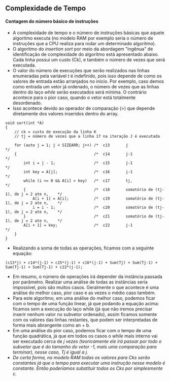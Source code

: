 ## Complexidade de Tempo

#### Contagem do número básico de instruções

- A complexidade de tempo e o número de instruções básicas que aquele algoritmo executa (no modelo RAM por exemplo seria o número de instruções que a CPU realiza para rodar um determinado algoritmo).
- O algoritmo do <i>insertion sort</i> por meio da abordagem "ingênua" de identificação de complexidade do algoritmo está apresentado abaixo. Cada linha possui um custo (Ck), e também o número de vezes que será executada.
- O valor do número de execuções que serão realizados nas linhas enumeradas pela variável <i>t</i> é indefinido, pois isso depende de como os valores de entrada estão arranjados no início. Por exemplo, caso demos como entrada um vetor já ordenado, o número de vezes que as linhas dentro do laço <i>while</i> serão executados será mínima. O contrário acontece para o pior caso, quando o vetor está totalmente desordenado.
- Isso acontece devido ao operador de comparação (>) que depende diretamente dos valores inseridos dentro do array.
```
void sort(int *A)
{
    // ck = custo de execução da linha K
    // tj = número de vezes que a linha 17 na iteração J é executada

    for (auto j = 1; j < SIZEARR; j++) /*  c13       j                                       */
    {                                  /*  c14       j-1                                     */
        int i = j - 1;                 /*  c15       j-1                                     */
        int key = A[j];                /*  c16       j-1                                     */
        while (i >= 0 && A[i] > key)   /*  c17       tj,                                     */
        {                              /*  c18       somatório de (tj-1), de j = 2 ate n,    */
            A[i + 1] = A[i];           /*  c19       somatório de (tj-1), de j = 2 ate n,    */
            i = i - 1;                 /*  c20       somatório de (tj-1), de j = 2 ate n,    */
        }                              /*  c21       somatório de (tj-1), de j = 2 ate n,    */
        A[i + 1] = key;                /*  c22       j-1                                     */
    }
}
```

- Realizando a soma de todas as operações, ficamos com a seguinte equação:
```
(c13*j) + c14*(j-1) + c15*(j-1) + c16*(j-1) + Sum(Tj) + Sum(Tj-1) + Sum(Tj-1) + Sum(Tj-1) + c22*(j-1);
```
- Em resumo, o número de operações irá depender da instância passada por parâmetro. Realizar uma análise de todas as instâncias seria impossível, pois são muitos casos. Geralmente o que acontece é uma análise do melhor caso, pior caso e as vezes o médio caso também.
- Para este algoritmo, em uma análise do melhor caso, podemos ficar com o tempo de uma função linear, já que podando a equação acima: ficamos sem a execução do laço while (já que não iremos precisar inserir nenhum valor no subvetor ordenado), assim ficamos somente com os valores das linhas restantes, que podem ser interpretadas de forma mais abrangente como an + b.
- Em uma análise do pior caso, podemos ficar com o tempo de uma função quadrática, já que em todos os casos o <i>while</i> mais interno vai ser executado cerca de <i>j</j> vezes (teoricamente ele irá passar por todo o subvetor que é do tamanho do vetor -1, mais uma comparação para terminar), nesse caso, Tj é igual a j.
- De certa forma, no modelo RAM todas os valores para Cks serão constantes já que o tempo
para executar uma instrução nesse modelo é constante. Então poderíamos substituir todos os Cks por simplesmente <i>c</i>.
